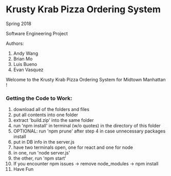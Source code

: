# Krusty Krab Pizza Ordering System
<p>Spring 2018</p>
<p>Software Engineering Project</p>
<p>Authors:</p>
<ol>
  <li>Andy Wang</li>
  <li>Brian Mo</li>
  <li>Luis Bueno</li>
  <li>Evan Vasquez</li>
</ol>
<p> Welcome to the Krusty Krab Pizza Ordering System for Midtown Manhattan ! </p>

<h3> Getting the Code to Work: </h3>
<ol>
  <li>download all of the folders and files</li>
  <li>put all contents into one folder</li>
  <li>extract 'build.zip' into the same folder</li>
  <li>run 'npm install' in terminal (w/o quotes) in the directory of this folder</li>
  <li>OPTIONAL: run 'npm prune' after step 4 in case unnecessary packages install</li>
  <li>put in DB info in the server.js</li>
  <li>have two terminals open, one for react and one for node</li>
  <li>in one, run 'node server.js'</li>
  <li>the other, run 'npm start'</li>
  <li>If you encounter npm issues -> remove node_modules -> npm install</li>
  <li>Have Fun</li>
</ol>
  
